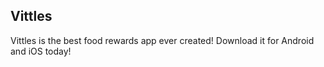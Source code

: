 ## Vittles

Vittles is the best food rewards app ever created! Download it for Android and iOS today!
